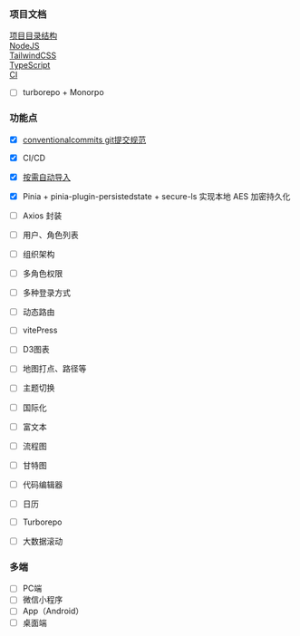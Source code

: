 ### 项目文档
[项目目录结构](/docs/dir.md)  
[NodeJS](/docs/NodeJS.md)  
[TailwindCSS](/docs/TailwindCSS.md)  
[TypeScript](/docs/TypeScript.md)  
[CI](/docs/CI.md)  
- [ ] turborepo + Monorpo


### 功能点
- [x] [conventionalcommits git提交规范](/docs/commit.md)
- [x] CI/CD
- [x] [按需自动导入](/docs/按需自动导入.md)
- [x] Pinia + pinia-plugin-persistedstate + secure-ls 实现本地 AES 加密持久化
- [ ] Axios 封装
- [ ] 用户、角色列表
- [ ] 组织架构
- [ ] 多角色权限
- [ ] 多种登录方式
- [ ] 动态路由
- [ ] vitePress
- [ ] D3图表
- [ ] 地图打点、路径等
- [ ] 主题切换
- [ ] 国际化
- [ ] 富文本
- [ ] 流程图
- [ ] 甘特图
- [ ] 代码编辑器
- [ ] 日历
- [ ] Turborepo
- [ ] 大数据滚动


### 多端
- [ ] PC端
- [ ] 微信小程序
- [ ] App（Android）
- [ ] 桌面端
